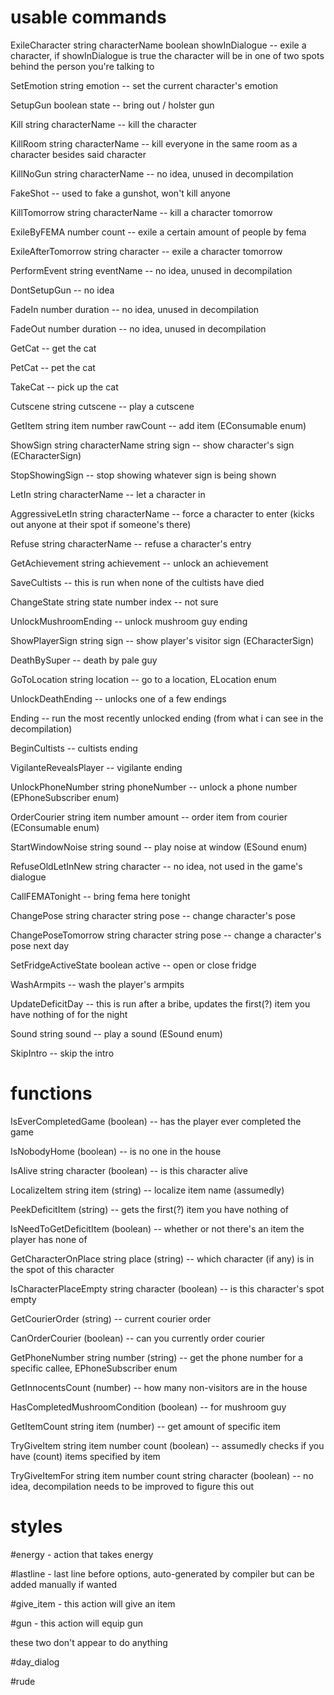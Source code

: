 # usable commands
ExileCharacter string characterName boolean showInDialogue -- exile a character, if showInDialogue is true the character will be in one of two spots behind the person you're talking to

SetEmotion string emotion -- set the current character's emotion

SetupGun boolean state -- bring out / holster gun

Kill string characterName -- kill the character

KillRoom string characterName -- kill everyone in the same room as a character besides said character

KillNoGun string characterName -- no idea, unused in decompilation

FakeShot -- used to fake a gunshot, won't kill anyone

KillTomorrow string characterName -- kill a character tomorrow

ExileByFEMA number count -- exile a certain amount of people by fema

ExileAfterTomorrow string character -- exile a character tomorrow

PerformEvent string eventName -- no idea, unused in decompilation

DontSetupGun -- no idea

FadeIn number duration -- no idea, unused in decompilation

FadeOut number duration -- no idea, unused in decompilation

GetCat -- get the cat

PetCat -- pet the cat

TakeCat -- pick up the cat

Cutscene string cutscene -- play a cutscene

GetItem string item number rawCount -- add item (EConsumable enum)

ShowSign string characterName string sign -- show character's sign (ECharacterSign)

StopShowingSign -- stop showing whatever sign is being shown

LetIn string characterName -- let a character in

AggressiveLetIn string characterName -- force a character to enter (kicks out anyone at their spot if someone's there)

Refuse string characterName -- refuse a character's entry

GetAchievement string achievement -- unlock an achievement

SaveCultists -- this is run when none of the cultists have died

ChangeState string state number index -- not sure

UnlockMushroomEnding -- unlock mushroom guy ending

ShowPlayerSign string sign -- show player's visitor sign (ECharacterSign)

DeathBySuper -- death by pale guy

GoToLocation string location -- go to a location, ELocation enum

UnlockDeathEnding -- unlocks one of a few endings

Ending -- run the most recently unlocked ending (from what i can see in the decompilation)

BeginCultists -- cultists ending

VigilanteRevealsPlayer -- vigilante ending

UnlockPhoneNumber string phoneNumber -- unlock a phone number (EPhoneSubscriber enum)

OrderCourier string item number amount -- order item from courier (EConsumable enum)

StartWindowNoise string sound -- play noise at window (ESound enum)

RefuseOldLetInNew string character -- no idea, not used in the game's dialogue

CallFEMATonight -- bring fema here tonight

ChangePose string character string pose -- change character's pose

ChangePoseTomorrow string character string pose -- change a character's pose next day

SetFridgeActiveState boolean active -- open or close fridge

WashArmpits -- wash the player's armpits

UpdateDeficitDay -- this is run after a bribe, updates the first(?) item you have nothing of for the night

Sound string sound -- play a sound (ESound enum)

SkipIntro -- skip the intro

# functions

IsEverCompletedGame (boolean) -- has the player ever completed the game

IsNobodyHome (boolean) -- is no one in the house

IsAlive string character (boolean) -- is this character alive

LocalizeItem string item (string) -- localize item name (assumedly)

PeekDeficitItem (string) -- gets the first(?) item you have nothing of

IsNeedToGetDeficitItem (boolean) -- whether or not there's an item the player has none of

GetCharacterOnPlace string place (string) -- which character (if any) is in the spot of this character

IsCharacterPlaceEmpty string character (boolean) -- is this character's spot empty

GetCourierOrder (string) -- current courier order

CanOrderCourier (boolean) -- can you currently order courier

GetPhoneNumber string number (string) -- get the phone number for a specific callee, EPhoneSubscriber enum

GetInnocentsCount (number) -- how many non-visitors are in the house

HasCompletedMushroomCondition (boolean) -- for mushroom guy

GetItemCount string item (number) -- get amount of specific item

TryGiveItem string item number count (boolean) -- assumedly checks if you have (count) items specified by item

TryGiveItemFor string item number count string character (boolean) -- no idea, decompilation needs to be improved to figure this out

# styles

#energy - action that takes energy

#lastline - last line before options, auto-generated by compiler but can be added manually if wanted

#give_item - this action will give an item

#gun - this action will equip gun

these two don't appear to do anything

#day_dialog

#rude